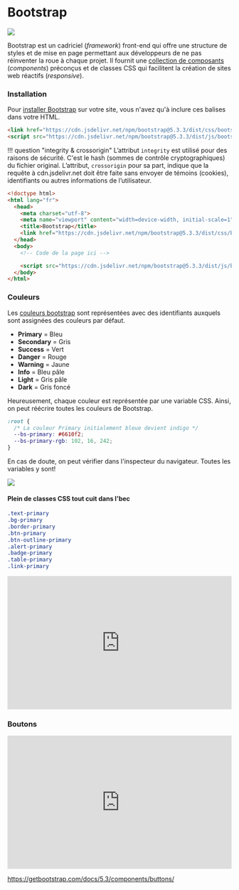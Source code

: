 # Bootstrap

![](./assets/bootstrap_banner.png)

Bootstrap est un cadriciel (*framework*) front-end qui offre une structure de styles et de mise en page permettant aux développeurs de ne pas réinventer la roue à chaque projet. Il fournit une [collection de composants](https://getbootstrap.com/docs/5.3/examples/cheatsheet/) (*components*) préconçus et de classes CSS qui facilitent la création de sites web réactifs (*responsive*).

### Installation

Pour [installer Bootstrap](https://getbootstrap.com/docs/5.3/getting-started/download) sur votre site, vous n'avez qu'à inclure ces balises dans votre HTML.

```html
<link href="https://cdn.jsdelivr.net/npm/bootstrap@5.3.3/dist/css/bootstrap.min.css" rel="stylesheet" integrity="sha384-QWTKZyjpPEjISv5WaRU9OFeRpok6YctnYmDr5pNlyT2bRjXh0JMhjY6hW+ALEwIH" crossorigin="anonymous">
<script src="https://cdn.jsdelivr.net/npm/bootstrap@5.3.3/dist/js/bootstrap.bundle.min.js" integrity="sha384-YvpcrYf0tY3lHB60NNkmXc5s9fDVZLESaAA55NDzOxhy9GkcIdslK1eN7N6jIeHz" crossorigin="anonymous"></script>
```

!!! question "integrity & crossorigin"
    L’attribut `integrity` est utilisé pour des raisons de sécurité. C'est le hash (sommes de contrôle cryptographiques) du fichier original.
    L’attribut, `crossorigin` pour sa part, indique que la requête à cdn.jsdelivr.net doit être faite sans envoyer de témoins (cookies), identifiants ou autres informations de l’utilisateur.

```html title="Aperçu du HTML de base"
<!doctype html>
<html lang="fr">
  <head>
    <meta charset="utf-8">
    <meta name="viewport" content="width=device-width, initial-scale=1">
    <title>Bootstrap</title>
    <link href="https://cdn.jsdelivr.net/npm/bootstrap@5.3.3/dist/css/bootstrap.min.css" rel="stylesheet" integrity="sha384-QWTKZyjpPEjISv5WaRU9OFeRpok6YctnYmDr5pNlyT2bRjXh0JMhjY6hW+ALEwIH" crossorigin="anonymous">
  </head>
  <body>
    <!-- Code de la page ici -->

    <script src="https://cdn.jsdelivr.net/npm/bootstrap@5.3.3/dist/js/bootstrap.bundle.min.js" integrity="sha384-YvpcrYf0tY3lHB60NNkmXc5s9fDVZLESaAA55NDzOxhy9GkcIdslK1eN7N6jIeHz" crossorigin="anonymous"></script>
  </body>
</html>
```

### Couleurs

Les [couleurs bootstrap](https://getbootstrap.com/docs/5.3/customize/color/) sont représentées avec des identifiants auxquels sont assignées des couleurs par défaut. 

* **Primary** = Bleu
* **Secondary** = Gris
* **Success** = Vert
* **Danger** = Rouge
* **Warning** = Jaune
* **Info** = Bleu pâle
* **Light** = Gris pâle
* **Dark** = Gris foncé

Heureusement, chaque couleur est représentée par une variable CSS. Ainsi, on peut réécrire toutes les couleurs de Bootstrap. 

```css
:root {
  /* La couleur Primary initialement bleue devient indigo */
  --bs-primary: #6610f2;
  --bs-primary-rgb: 102, 16, 242;
}
```

En cas de doute, on peut vérifier dans l'inspecteur du navigateur. Toutes les variables y sont!

![](./assets/bootstrap_inspector.png)

#### Plein de classes CSS tout cuit dans l'bec

```css title="Classes préparées par Bootstrap"
.text-primary
.bg-primary
.border-primary
.btn-primary
.btn-outline-primary
.alert-primary
.badge-primary
.table-primary 
.link-primary
```

<iframe class="aspect-3-2" height="300" style="width: 100%;" scrolling="no" title="Couleurs" src="https://codepen.io/tim-momo/embed/MWMwYeY?default-tab=html%2Cresult&editable=true&theme-id=50210" frameborder="no" loading="lazy" allowtransparency="true" allowfullscreen="true">
  See the Pen <a href="https://codepen.io/tim-momo/pen/MWMwYeY">
  Couleurs</a> by TIM Montmorency (<a href="https://codepen.io/tim-momo">@tim-momo</a>)
  on <a href="https://codepen.io">CodePen</a>.
</iframe>

### Boutons

<iframe class="aspect-4-3" height="300" style="width: 100%;" scrolling="no" title="Button" src="https://codepen.io/tim-momo/embed/abgOzzm?default-tab=html%2Cresult&theme-id=50210" frameborder="no" loading="lazy" allowtransparency="true" allowfullscreen="true">
  See the Pen <a href="https://codepen.io/tim-momo/pen/abgOzzm">
  Button</a> by TIM Montmorency (<a href="https://codepen.io/tim-momo">@tim-momo</a>)
  on <a href="https://codepen.io">CodePen</a>.
</iframe>


https://getbootstrap.com/docs/5.3/components/buttons/

